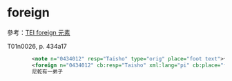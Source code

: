 # foreign

參考：[TEI foreign 元素](http://www.tei-c.org/release/doc/tei-p5-doc/zh-TW/html/ref-foreign.html)

T01n0026, p. 434a17

```xml
		<note n="0434012" resp="Taisho" type="orig" place="foot text">～Nigaṇṭhasāvaka.</note>
		<foreign n="0434012" cb:resp="Taisho" xml:lang="pi" cb:place="foot">Nigaṇṭhasāvaka.</foreign>
		尼乾有一弟子
```